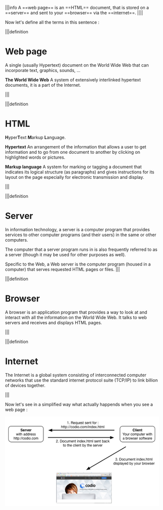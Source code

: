 
|||info
A ==web page== is an ==HTML== document, that is stored on a ==server== and sent to your ==browser== via the ==internet==.
||||

Now let's define all the terms in this sentence :

|||definition
# Web page
A single (usually Hypertext) document on the World Wide Web that can incorporate text, graphics, sounds, ...

**The World Wide Web**
A system of extensively interlinked hypertext documents, it is a part of the Internet.

|||

|||definition
# HTML
**H**yper**T**ext **M**arkup **L**anguage.

**Hypertext**
An arrangement of the information that allows a user to get information and to go from one document to another by clicking on highlighted words or pictures.

**Markup language**
A system for marking or tagging a document that indicates its logical structure (as paragraphs) and gives instructions for its layout on the page especially for electronic transmission and display.


|||



|||definition
# Server

In information technology, a server is a computer program that provides services to other computer programs (and their users) in the same or other computers.

The computer that a server program runs in is also frequently referred to as a server (though it may be used for other purposes as well).

Specific to the Web, a Web server is the computer program (housed in a computer) that serves requested HTML pages or files.
|||

|||definition
# Browser
A browser is an application program that provides a way to look at and interact with all the information on the World Wide Web.
It talks to web servers and receives and displays HTML pages.

|||

|||definition
# Internet

The Internet is a global system consisting of interconnected computer networks that use the standard internet protocol suite (TCP/IP) to link billion of devices together.

|||

Now let's see in a simplified way what actually happends when you see a web page : 

![](.guides/img/anatomy_web_request.png)